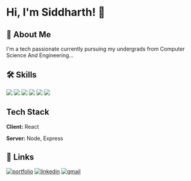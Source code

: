 
# Hi, I'm Siddharth! 👋

  
## 🚀 About Me
I'm a tech passionate currently pursuing my undergrads from Computer Science And Engineering...

  
## 🛠 Skills
[![](https://img.shields.io/badge/-Algorithms-orange)]()
[![](https://img.shields.io/badge/-Data_Structure-green)]()
[![](https://img.shields.io/badge/-Nodejs-blueviolet)]()
[![](https://img.shields.io/badge/-Reactjs-yellowgreen)]()
[![](https://img.shields.io/badge/-Expressjs-critical)]()
[![](https://img.shields.io/badge/-Mongo_DB-blue)]()

## Tech Stack

**Client:** React

**Server:** Node, Express

  
## 🔗 Links
[![portfolio](https://img.shields.io/badge/my_portfolio-000?style=for-the-badge&logo=ko-fi&logoColor=white)](https://siddharthsingh.netlify.app/)
[![linkedin](https://img.shields.io/badge/my_linkedin-0A66C2?style=for-the-badge&logo=linkedin&logoColor=white)](https://www.linkedin.com/in/siddharthsingh189/)
[![gmail](https://img.shields.io/badge/siddharthiiitg@gmail.com-1DA1F2?style=for-the-badge&&logoColor=white)](https://mail.google.com/siddharthiiitg@gmail.com)

  
